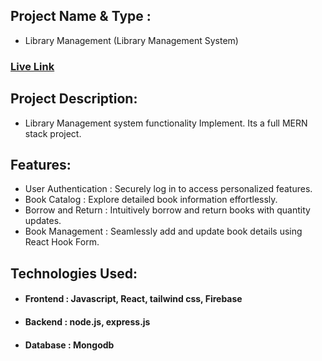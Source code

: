 ## Project Name & Type : 
- Library Management (Library Management System)

### [Live Link](https://extraordinary-horse-d99f79.netlify.app/) 

## Project Description:
- Library Management system functionality Implement. Its a full MERN stack project.

## Features:
- User Authentication : Securely log in to access personalized features.<br>
- Book Catalog : Explore detailed book information effortlessly.<br>
- Borrow and Return : Intuitively borrow and return books with quantity updates.<br>
- Book Management : Seamlessly add and update book details using React Hook Form.<br>


## Technologies Used:
- #### Frontend : Javascript, React, tailwind css, Firebase
- #### Backend : node.js, express.js
- #### Database : Mongodb

